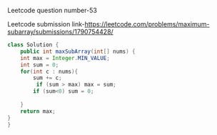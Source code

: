 Leetcode question number-53


Leetcode submission link-https://leetcode.com/problems/maximum-subarray/submissions/1790754428/

```java
class Solution {
    public int maxSubArray(int[] nums) {
    int max = Integer.MIN_VALUE;
    int sum = 0;
    for(int c : nums){
        sum += c;
         if (sum > max) max = sum;
        if (sum<0) sum = 0;
       
    }
    return max;
}
}
